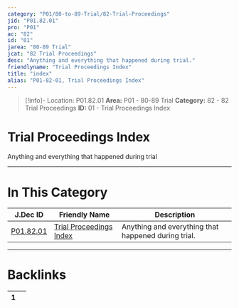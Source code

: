 ```yaml
---
category: "P01/80-to-89-Trial/82-Trial-Proceedings"
jid: "P01.82.01"
pro: "P01"
ac: "82"
id: "01"
jarea: "80-89 Trial"
jcat: "82 Trial Proceedings"
desc: "Anything and everything that happened during trial."
friendlyname: "Trial Proceedings Index"
title: "index"
alias: "P01-82-01, Trial Proceedings Index"
---
```

>[!info]- Location: P01.82.01
>**Area:** P01 - 80-89 Trial
>**Category:** 82 - 82 Trial Proceedings
>**ID:** 01 - Trial Proceedings Index

# Trial Proceedings Index

Anything and everything that happened during trial
 


---
# In This Category

| J.Dec ID                                                                       | Friendly Name                                                                                | Description                                         |
| ------------------------------------------------------------------------------ | -------------------------------------------------------------------------------------------- | --------------------------------------------------- |
| [P01.82.01](index.md) | [Trial Proceedings Index](index.md) | Anything and everything that happened during trial. |


---
# Backlinks
<div><table class="dataview table-view-table"><thead class="table-view-thead"><tr class="table-view-tr-header"><th class="table-view-th"><span></span><span class="dataview small-text">1</span></th><th class="table-view-th"><span></span></th></tr></thead><tbody class="table-view-tbody"></tbody></table></div>